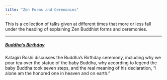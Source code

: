 ```yaml
---
title: "Zen Forms and Ceremonies"
---
```


This is a collection of talks given at different times that more or less fall under the heading of explaining Zen Buddhist forms and ceremonies.

---

##### [Buddha’s Birthday](1986-04-13-Buddhas-Birthday)

Katagiri Roshi discusses the Buddha’s Birthday ceremony, including why we pour tea over the statue of the baby Buddha, why according to legend the baby Buddha took seven steps, and the real meaning of his declaration, “I alone am the honored one in heaven and on earth.” 
